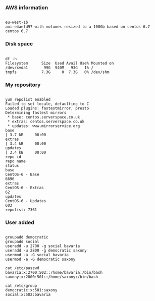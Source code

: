 ### AWS information
<pre><code>
eu-west-1b
ami-e4aefd97 with volumes resized to a 100Gb based on centos 6.7
centos 6.7
</code></pre>

### Disk space
<pre><code>
df -h
Filesystem      Size  Used Avail Use% Mounted on
/dev/xvda1       99G  940M   93G   1% /
tmpfs           7.3G     0  7.3G   0% /dev/shm
</code></pre>

### My repository
<pre><code>
yum repolist enabled
Failed to set locale, defaulting to C
Loaded plugins: fastestmirror, presto
Determining fastest mirrors
 * base: centos.serverspace.co.uk
 * extras: centos.serverspace.co.uk
 * updates: www.mirrorservice.org
base                                                                                                                                                                                                                                                     | 3.7 kB     00:00     
extras                                                                                                                                                                                                                                                   | 3.4 kB     00:00     
updates                                                                                                                                                                                                                                                  | 3.4 kB     00:00     
repo id                                                                                                                        repo name                                                                                                                                  status
base                                                                                                                           CentOS-6 - Base                                                                                                                            6696
extras                                                                                                                         CentOS-6 - Extras                                                                                                                            62
updates                                                                                                                        CentOS-6 - Updates                                                                                                                          603
repolist: 7361
</code></pre>

### User added
<pre><code>
groupadd democratic
groupadd social
useradd -u 2700 -g social bavaria
useradd -u 2800 -g democratic saxony
usermod -a -G social bavaria
usermod -a -G democratic saxony

cat /etc/passwd
bavaria:x:2700:502::/home/bavaria:/bin/bash
saxony:x:2800:501::/home/saxony:/bin/bash

cat /etc/group
democratic:x:501:saxony
social:x:502:bavaria
</code></pre>